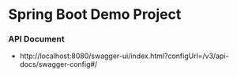 # Spring Boot Demo Project

### API Document
* http://localhost:8080/swagger-ui/index.html?configUrl=/v3/api-docs/swagger-config#/